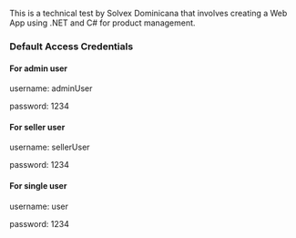 This is a technical test by Solvex Dominicana that involves creating a Web App using .NET and C# for product management.

### Default Access Credentials
#### For admin user
username: adminUser

password: 1234

#### For seller user

username: sellerUser

password: 1234

#### For single user

username: user

password: 1234
